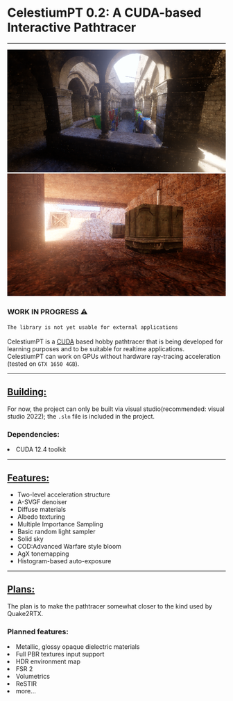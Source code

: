 <h1>CelestiumPT 0.2: A CUDA-based Interactive Pathtracer</h1>
<hr>
<img src="assets/repo_splash3.png">
<img src="assets/repo_splash2.png">
<h3>WORK IN PROGRESS ⚠</h3>
<code>The library is not yet usable for external applications</code><br><br>
CelestiumPT is a <a href="https://developer.nvidia.com/cuda-zone#:~:text=CUDA%C2%AE%20is%20a%20parallel,harnessing%20the%20power%20of%20GPUs.">CUDA</a> based hobby pathtracer that is being developed for learning purposes and to be suitable for realtime applications.<br>
CelestiumPT can work on GPUs without hardware ray-tracing acceleration (tested on <code>GTX 1650 4GB</code>).

<hr>
<h2><u>Building:</u></h2>
For now, the project can only be built via  visual studio(recommended: visual studio 2022); the <code>.sln</code> file is included in the project.

<h3>Dependencies:</h3>
<li>CUDA 12.4 toolkit

<hr>
<h2><u>Features:</u></h2>
<ul>
<li>Two-level acceleration structure</li>
<li>A-SVGF denoiser</li>
<li>Diffuse materials</li>
<li>Albedo texturing</li>
<li>Multiple Importance Sampling</li>
<li>Basic random light sampler</li>
<li>Solid sky</li>
<li>COD:Advanced Warfare style bloom</li>
<li>AgX tonemapping</li>
<li>Histogram-based auto-exposure</li>
</ul>

<hr>
<h2><u>Plans:</u></h2>
The plan is to make the pathtracer somewhat closer to the kind used by Quake2RTX.

<h3>Planned features:</h3>
<li>Metallic, glossy opaque dielectric materials</li>
<li>Full PBR textures input support</li>
<li>HDR environment map</li>
<li>FSR 2</li>
<li>Volumetrics</li>
<li>ReSTIR</li>
<li>more...</li>